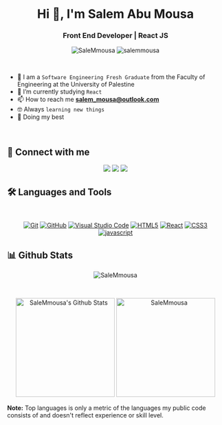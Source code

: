 <h1 align="center">Hi 👋, I'm Salem Abu Mousa</h1>
<h3 align="center">Front End Developer | React JS</h3>

<p align="center"> <img src="https://komarev.com/ghpvc/?username=SaleMmousa&label=Profile%20views&color=0e75b6&style=flat" alt="SaleMmousa" />
		   <img src="https://img.shields.io/github/followers/SaleMmousa?label=Followers" alt="salemmousa" />
</p>
<br>

- :school: I am a `Software Engineering Fresh Graduate` from the Faculty of Engineering  at the University of Palestine
- 🌱 I’m currently studying `React`
- 📫 How to reach me **salem_mousa@outlook.com**
- :nerd_face: Always `learning new things`
- 🐼 Doing my best 

<br>

## 📩 Connect with me
<p align="center">
    <a href="mailto:salem_mousa@outlook.com" title="Gmail"><img src="https://img.shields.io/badge/gmail-%23F05033.svg?style=for-the-badge&logo=gmail&logoColor=white"/></a>  
    <a href="https://www.facebook.com/salem.mousa.1833" title="Facebook"><img src="https://img.shields.io/badge/Facebook-%231877F2.svg?style=for-the-badge&logo=Facebook&logoColor=white"/></a>
    <a href="https://www.linkedin.com/in/salem-abumousa/" title="LinkedIn"><img src="https://img.shields.io/badge/linkedin-%230077B5.svg?style=for-the-badge&logo=linkedin&logoColor=white"/></a>  
</p>

## 🛠 Languages and Tools
<br>
<p align="center">
<a href="https://git-scm.com/" title="Git"><img src="https://img.shields.io/badge/git-%23F05033.svg?style=for-the-badge&logo=git&logoColor=white" alt="Git"></a>
<a href="https://github.com/" title="GitHub"><img src="https://img.shields.io/badge/github-%23121011.svg?style=for-the-badge&logo=github&logoColor=white" alt="GitHub"></a>
<a href="https://code.visualstudio.com/" title="Visual Studio Code"><img src="https://img.shields.io/badge/Visual%20Studio%20Code-0078d7.svg?style=for-the-badge&logo=visual-studio-code&logoColor=white" alt="Visual Studio Code"></a>
<a href="https://www.w3.org/TR/html5/" title="HTML5"><img src="https://img.shields.io/badge/html5-%23E34F26.svg?style=for-the-badge&logo=html5&logoColor=white" alt="HTML5"></a>
<a href="https://react.dev" title="React"><img src="https://img.shields.io/badge/react-%231572B6.svg?style=for-the-badge&logo=react&logoColor=white" alt="React"></a>
<a href="https://www.w3.org/Style/CSS/" title="CSS3"><img src="https://img.shields.io/badge/css3-%23157122B6.svg?style=for-the-badge&logo=css3&logoColor=white" alt="CSS3"></a>
<a href="https://javascript.dev" title="javascript"><img src="https://img.shields.io/badge/javascript-%23f7e025.svg?style=for-the-badge&logo=javascript&logoColor=white" alt="javascript"></a>
</p>


## 📊 Github Stats
<p align="center"><img src="https://github-readme-streak-stats.herokuapp.com/?user=SaleMmousa&theme=tokyonight_duo" alt="SaleMmousa" /></p>
  <br/>
  <p align="center">
    <a href="https://github.com/anuraghazra/github-readme-stats">
	    <img alt="SaleMmousa's Github Stats" src="https://github-readme-stats.vercel.app/api?username=SaleMmousa&show_icons=true&count_private=true&locale=en&theme=tokyonight&layout=compact" height="230px"/></a>
	  <img src="https://github-readme-stats.vercel.app/api/top-langs?username=SaleMmousa&langs_count=10&show_icons=true&locale=en&theme=tokyonight" alt="SaleMmousa" height="230px"/>
<br/>

  <b>Note:</b> Top languages is only a metric of the languages my public code consists of and doesn't reflect experience or skill level.
  </p>
  